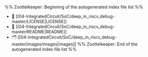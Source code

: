 %% Zoottelkeeper: Beginning of the autogenerated index file list  %%
- 📄 [[04-IntegratedCircuit/SoC/deep_in_riscv_debug-master/LICENSE|LICENSE]]
- 📄 [[04-IntegratedCircuit/SoC/deep_in_riscv_debug-master/README|README]]
- 🗂️ [[04-IntegratedCircuit/SoC/deep_in_riscv_debug-master/images/images|images]]
%% Zoottelkeeper: End of the autogenerated index file list  %%
